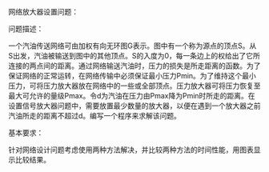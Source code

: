 网络放大器设置问题： 

问题描述：

一个汽油传送网络可由加权有向无环图G表示。图中有一个称为源点的顶点S。从S出发，汽油被输送到图中的其他顶点。S的入度为0，每一条边上的权给出了它所连接的两点间的距离。通过网络输送汽油时，压力的损失是所走距离的函数。为了保证网络的正常运转，在网络传输中必须保证最小压力Pmin。为了维持这个最小压力，可将压力放大器放在网络中的一些或全部顶点。压力放大器可将压力恢复至最大可允许的量级Pmax。令d为汽油在压力由Pmax降为Pmin时所走的距离。在设置信号放大器问题中，需要放置最少数量的放大器，以便在遇到一个放大器之前汽油所走的距离不超过d。编写一个程序来求解该问题。

基本要求：

针对网络设计问题考虑使用两种方法解决，并比较两种方法的时间性能，用图表显示比较结果。


